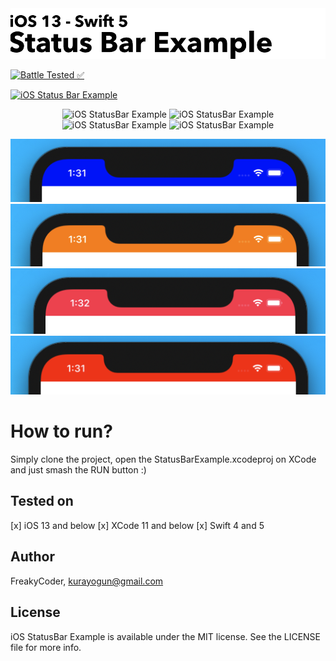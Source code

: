 <img alt="iOS StatusBar Example" src="assets/logo.png" width="1050"/>


[![Battle Tested ✅](https://img.shields.io/badge/-Battle--Tested%20%E2%9C%85-03666e?style=for-the-badge)](https://github.com/WrathChaos/iOS-StatusBar-Example)


[![iOS Status Bar Example](https://img.shields.io/badge/-iOS%20Status%20Bar%20Example-lightgrey?style=for-the-badge)](https://github.com/WrathChaos/iOS-StatusBar-Example)


<p align="center">
  <img alt="iOS StatusBar Example" src="assets/blue.png" />
  <img alt="iOS StatusBar Example" src="assets/orange.png" />
  <img alt="iOS StatusBar Example" src="assets/pink.png" />
  <img alt="iOS StatusBar Example" src="assets/purple.png" />
</p>

<p align="center">
  <img alt="iOS StatusBar Example" src="assets/blue-x-style.png" />
  <img alt="iOS StatusBar Example" src="assets/orange-x-style.png" />
  <img alt="iOS StatusBar Example" src="assets/pink-x-style.png" />
  <img alt="iOS StatusBar Example" src="assets/red-x-style.png" />
</p>

# How to run?

Simply clone the project, open the StatusBarExample.xcodeproj on XCode and just smash the RUN button :)

## Tested on 
 [x] iOS 13 and below
 [x] XCode 11 and below
 [x] Swift 4 and 5

## Author

FreakyCoder, kurayogun@gmail.com

## License

iOS StatusBar Example is available under the MIT license. See the LICENSE file for more info.
